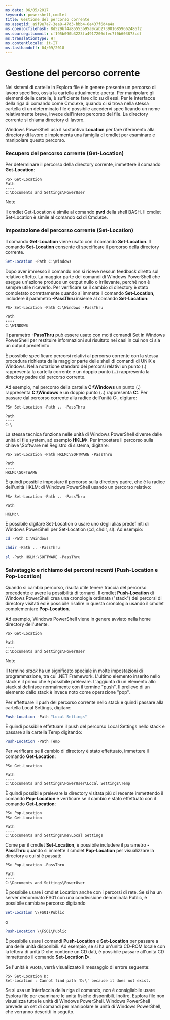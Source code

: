 ```yaml
---
ms.date: 06/05/2017
keywords: powershell,cmdlet
title: Gestione del percorso corrente
ms.assetid: a9f9e7a7-3ea8-47d3-bbb4-6e437f6d4a4a
ms.openlocfilehash: 8d529bf4a85553b95a9cab2739016859662486f2
ms.sourcegitcommit: cf195b090b3223fa4917206dfec7f0b603873cdf
ms.translationtype: HT
ms.contentlocale: it-IT
ms.lasthandoff: 04/09/2018
---
```

# <a name="managing-current-location"></a>Gestione del percorso corrente

Nei sistemi di cartelle in Esplora file è in genere presente un percorso di lavoro specifico, ossia la cartella attualmente aperta. Per manipolare gli elementi della cartella, è sufficiente fare clic su di essi. Per le interfacce della riga di comando come Cmd.exe, quando ci si trova nella stessa cartella di un determinato file è possibile accedervi specificando un nome relativamente breve, invece dell'intero percorso del file. La directory corrente si chiama directory di lavoro.

Windows PowerShell usa il sostantivo **Location** per fare riferimento alla directory di lavoro e implementa una famiglia di cmdlet per esaminare e manipolare questo percorso.

### <a name="getting-your-current-location-get-location"></a>Recupero del percorso corrente (Get-Location)

Per determinare il percorso della directory corrente, immettere il comando **Get-Location**:

```
PS> Get-Location
Path
----
C:\Documents and Settings\PowerUser
```

> [!NOTE]
> Il cmdlet Get-Location è simile al comando **pwd** della shell BASH. Il cmdlet Set-Location è simile al comando **cd** di Cmd.exe.

### <a name="setting-your-current-location-set-location"></a>Impostazione del percorso corrente (Set-Location)

Il comando **Get-Location** viene usato con il comando **Set-Location**. Il comando **Set-Location** consente di specificare il percorso della directory corrente.

```powershell
Set-Location -Path C:\Windows
```

Dopo aver immesso il comando non si riceve nessun feedback diretto sul relativo effetto. La maggior parte dei comandi di Windows PowerShell che esegue un'azione produce un output nullo o irrilevante, perché non è sempre utile riceverlo. Per verificare se il cambio di directory è stato completato correttamente quando si immette il comando **Set-Location**, includere il parametro **-PassThru** insieme al comando **Set-Location**:

```
PS> Set-Location -Path C:\Windows -PassThru

Path
----
C:\WINDOWS
```

Il parametro **-PassThru** può essere usato con molti comandi Set in Windows PowerShell per restituire informazioni sul risultato nei casi in cui non ci sia un output predefinito.

È possibile specificare percorsi relativi al percorso corrente con la stessa procedura richiesta dalla maggior parte delle shell di comandi di UNIX e Windows. Nella notazione standard dei percorsi relativi un punto (**.**) rappresenta la cartella corrente e un doppio punto (**..**) rappresenta la directory padre del percorso corrente.

Ad esempio, nel percorso della cartella **C:\\Windows** un punto (**.**) rappresenta **C:\\Windows** e un doppio punto (**..**) rappresenta **C:**. Per passare dal percorso corrente alla radice dell'unità C:, digitare:

```
PS> Set-Location -Path .. -PassThru

Path
----
C:\
```

La stessa tecnica funziona nelle unità di Windows PowerShell diverse dalle unità di file system, ad esempio **HKLM:**. Per impostare il percorso sulla chiave \\Software nel Registro di sistema, digitare:

```
PS> Set-Location -Path HKLM:\SOFTWARE -PassThru

Path
----
HKLM:\SOFTWARE
```

È quindi possibile impostare il percorso sulla directory padre, che è la radice dell'unità HKLM: di Windows PowerShell usando un percorso relativo:

```
PS> Set-Location -Path .. -PassThru

Path
----
HKLM:\
```

È possibile digitare Set-Location o usare uno degli alias predefiniti di Windows PowerShell per Set-Location (cd, chdir, sl). Ad esempio:

```powershell
cd -Path C:\Windows
```

```powershell
chdir -Path .. -PassThru
```

```powershell
sl -Path HKLM:\SOFTWARE -PassThru
```

### <a name="saving-and-recalling-recent-locations-push-location-and-pop-location"></a>Salvataggio e richiamo dei percorsi recenti (Push-Location e Pop-Location)

Quando si cambia percorso, risulta utile tenere traccia del percorso precedente e avere la possibilità di tornarci. Il cmdlet **Push-Location** di Windows PowerShell crea una cronologia ordinata ("stack") dei percorsi di directory visitati ed è possibile risalire in questa cronologia usando il cmdlet complementare **Pop-Location**.

Ad esempio, Windows PowerShell viene in genere avviato nella home directory dell'utente.

```
PS> Get-Location

Path
----
C:\Documents and Settings\PowerUser
```

> [!NOTE]
> Il termine *stack* ha un significato speciale in molte impostazioni di programmazione, tra cui .NET Framework. L'ultimo elemento inserito nello stack è il primo che è possibile prelevare. L'aggiunta di un elemento allo stack si definisce normalmente con il termine "push". Il prelievo di un elemento dallo stack è invece noto come operazione "pop".

Per effettuare il push del percorso corrente nello stack e quindi passare alla cartella Local Settings, digitare:

```powershell
Push-Location -Path "Local Settings"
```

È quindi possibile effettuare il push del percorso Local Settings nello stack e passare alla cartella Temp digitando:

```powershell
Push-Location -Path Temp
```

Per verificare se il cambio di directory è stato effettuato, immettere il comando **Get-Location**:

```
PS> Get-Location

Path
----
C:\Documents and Settings\PowerUser\Local Settings\Temp
```

È quindi possibile prelevare la directory visitata più di recente immettendo il comando **Pop-Location** e verificare se il cambio è stato effettuato con il comando **Get-Location**:

```
PS> Pop-Location
PS> Get-Location

Path
----
C:\Documents and Settings\me\Local Settings
```

Come per il cmdlet **Set-Location**, è possibile includere il parametro **-PassThru** quando si immette il cmdlet **Pop-Location** per visualizzare la directory a cui si è passati:

```
PS> Pop-Location -PassThru

Path
----
C:\Documents and Settings\PowerUser
```

È possibile usare i cmdlet Location anche con i percorsi di rete. Se si ha un server denominato FS01 con una condivisione denominata Public, è possibile cambiare percorso digitando

```powershell
Set-Location \\FS01\Public
```

o

```powershell
Push-Location \\FS01\Public
```

È possibile usare i comandi **Push-Location** e **Set-Location** per passare a una delle unità disponibili. Ad esempio, se si ha un'unità CD-ROM locale con la lettera di unità D che contiene un CD dati, è possibile passare all'unità CD immettendo il comando **Set-Location D:**.

Se l'unità è vuota, verrà visualizzato il messaggio di errore seguente:

```
PS> Set-Location D:
Set-Location : Cannot find path 'D:\' because it does not exist.
```

Se si usa un'interfaccia della riga di comando, non è consigliabile usare Esplora file per esaminare le unità fisiche disponibili. Inoltre, Esplora file non visualizza tutte le unità di Windows PowerShell. Windows PowerShell prevede un set di comandi per manipolare le unità di Windows PowerShell, che verranno descritti in seguito.